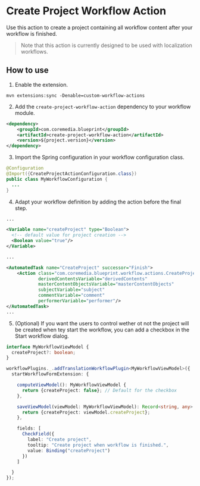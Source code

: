 # Create Project Workflow Action

Use this action to create a project containing all workflow content after your workflow is finished.

> Note that this action is currently designed to be used with localization workflows.

## How to use

1. Enable the extension.
```shell
mvn extensions:sync -Denable=custom-workflow-actions
````

2. Add the `create-project-workflow-action` dependency to your workflow module.

```xml
<dependency>
    <groupId>com.coremedia.blueprint</groupId>
    <artifactId>create-project-workflow-action</artifactId>
    <version>${project.version}</version>
</dependency>
```

3. Import the Spring configuration in your workflow configuration class.

```java
@Configuration
@Import({CreateProjectActionConfiguration.class})
public class MyWorkflowConfiguration {
  ...
}
```

4. Adapt your workflow definition by adding the action before the final step.

```xml
...

<Variable name="createProject" type="Boolean">
  <!-- default value for project creation -->
  <Boolean value="true"/>
</Variable>

...

<AutomatedTask name="CreateProject" successor="Finish">
    <Action class="com.coremedia.blueprint.workflow.actions.CreateProjectAction" 
            derivedContentsVariable="derivedContents" 
            masterContentObjectsVariable="masterContentObjects" 
            subjectVariable="subject" 
            commentVariable="comment" 
            performerVariable="performer"/>
</AutomatedTask>
...
```

5. (Optional) If you want the users to control wether ot not the project will be created when tey start the workflow, you can add a checkbox in the Start workflow dialog.

```ts
interface MyWorkflowViewModel {
  createProject?: boolean;
}

workflowPlugins._.addTranslationWorkflowPlugin<MyWorkflowViewModel>({
  startWorkflowFormExtension: {

    computeViewModel(): MyWorkflowViewModel {
      return {createProject: false}; // Default for the checkbox
    },

    saveViewModel(viewModel: MyWorkflowViewModel): Record<string, any> {
      return {createProject: viewModel.createProject};
    },

    fields: [
      CheckField({
        label: "Create project",
        tooltip: "Create project when workflow is finished.",
        value: Binding("createProject")
      })
    ]

  }
});
```
